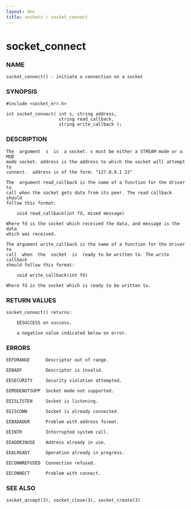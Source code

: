 ```yaml
---
layout: doc
title: sockets / socket_connect
---
```

# socket_connect

### NAME

    socket_connect() - initiate a connection on a socket

### SYNOPSIS

    #include <socket_err.h>

    int socket_connect( int s, string address,
                        string read_callback,
                        string write_callback );

### DESCRIPTION

    The  argument  s  is  a socket. s must be either a STREAM mode or a MUD
    mode socket. address is the address to which the socket will attempt to
    connect.  address is of the form: "127.0.0.1 23"

    The  argument read_callback is the name of a function for the driver to
    call when the socket gets data from its peer. The read callback  should
    follow this format:

        void read_callback(int fd, mixed message)

    Where fd is the socket which received the data, and message is the data
    which was received.

    The argument write_callback is the name of a function for the driver to
    call  when  the  socket  is  ready to be written to. The write callback
    should follow this format:

        void write_callback(int fd)

    Where fd is the socket which is ready to be written to.

### RETURN VALUES

    socket_connect() returns:

        EESUCCESS on success.

        a negative value indicated below on error.

### ERRORS

    EEFDRANGE      Descriptor out of range.

    EEBADF         Descriptor is invalid.

    EESECURITY     Security violation attempted.

    EEMODENOTSUPP  Socket mode not supported.

    EEISLISTEN     Socket is listening.

    EEISCONN       Socket is already connected.

    EEBADADDR      Problem with address format.

    EEINTR         Interrupted system call.

    EEADDRINUSE    Address already in use.

    EEALREADY      Operation already in progress.

    EECONNREFUSED  Connection refused.

    EECONNECT      Problem with connect.

### SEE ALSO

    socket_accept(3), socket_close(3), socket_create(3)

